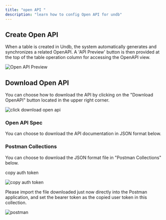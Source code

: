 ```yaml
---
title: "open API "
description: "learn how to config Open API for undb"
---
```


## Create Open API

When a table is created in Undb, the system automatically generates and synchronizes a related OpenAPI. A 'API Preview' button is then provided at the top of the table operation column for accessing the OpenAPI view.

![Open API Preview](/images/api-preview.png)

## Download Open API

You can choose how to download the API by clicking on the "Download OpenAPI" button located in the upper right corner.

![click download open api](/images/click-Download-Open-API.png)

### Open API Spec

You can choose to download the API documentation in JSON format below.

### Postman Collections

You can choose to download the JSON format file in "Postman Collections" below.

copy auth token

![copy auth token](/images/copy-auth-token.png)

Please import the file downloaded just now directly into the Postman application, and set the bearer token as the copied user token in this collection.

![postman](/images/postman.png)

